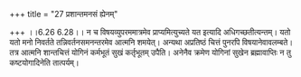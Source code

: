 +++
title = "27 प्रशान्तमनसं ह्येनम्"

+++
।।6.26 6.28।। न च विषयव्युपरममात्रमेव प्राप्यमित्युच्यते यत इत्यादि अधिगच्छतीत्यन्तम्। यतो यतो मनो निवर्तते तन्निवर्तनसमनन्तरमेव आत्मनि शमयेत्। अन्यथा अप्रतिष्ठं चित्तं पुनरपि विषयानेवावलम्बते। तत्र आत्मनि शान्तचित्तं योगिनं कर्मभूतं सुखं कर्तृभूतम् उपैति। अनेनैव क्रमेण योगिनां सुखेन ब्रह्मावाप्तिः न तु कष्टयोगादिनेति तात्पर्यम्।
